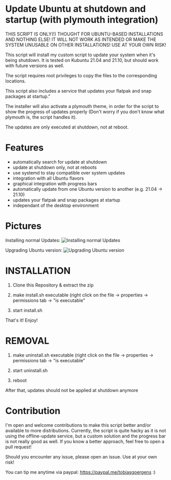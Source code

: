 # Update Ubuntu at shutdown and startup (with plymouth integration)
  THIS SCRIPT IS ONLY(!) THOUGHT FOR UBUNTU-BASED INSTALLATIONS
  AND NOTHING ELSE!  IT WILL NOT WORK AS INTENDED OR MAKE
  THE SYSTEM UNUSABLE ON OTHER INSTALLATIONS!
  USE AT YOUR OWN RISK!
  
  This script will install my custom script to update your
  system when it's being shutdown. It is tested on Kubuntu
  21.04 and 21.10, but should work with future versions as
  well.

  The script requires root privileges to copy the
  files to the corresponding locations.

  This script also includes a service that updates your
  flatpak and snap packages at startup."

  The installer will also activate a plymouth theme,
  in order for the script to show the progress of
  updates properly (Don't worry if you don't know
  what plymouth is, the script handles it).
  
  The updates are only executed at shutdown, not at reboot.
  
# Features

  - automatically search for update at shutdown
  - update at shutdown only, not at reboots
  - use systemd to stay compatible over system updates
  - integration with all Ubuntu flavors
  - graphical integration with progress bars
  - automatically update from one Ubuntu version to another (e.g. 21.04 -> 21.10)
  - updates your flatpak and snap packages at startup
  - independant of the desktop environment

# Pictures

  Installing normal Updates:
  ![Installing normal Updates](https://user-images.githubusercontent.com/19935382/137891911-3862eeac-b4ca-47f0-be1f-7f735848db9b.png)
  
  Upgrading Ubuntu version:
  ![Upgrading Ubuntu version](https://user-images.githubusercontent.com/19935382/137891983-b8e5015e-8f56-4af0-97c1-1eb651490beb.png)

  
# INSTALLATION

  1. Clone this Repository & extract the zip
  
  2. make install.sh executable (right click on the file
  -> properties -> permissions tab -> "is executable"

  3. start install.sh
  
  That's it! Enjoy!
  
# REMOVAL
  
  1. make uninstall.sh executable (right click on the file
  -> properties -> permissions tab -> "is executable"
  
  2. start uninstall.sh

  3. reboot
  
  After that, updates should not be applied at shutdown anymore
  
# Contribution
  I'm open and welcome contributions to make this script better and/or available to more distributions.
  Currently, the script is quite hacky as it is not using the offline-update service, but a custom
  solution and the progress bar is not really good as well.
  If you know a better approach, feel free to open a pull request!
  
  Should you encounter any issue, please open an issue. Use at your own risk!
  
  You can tip me anytime via paypal: https://paypal.me/tobiasgoergens :)
